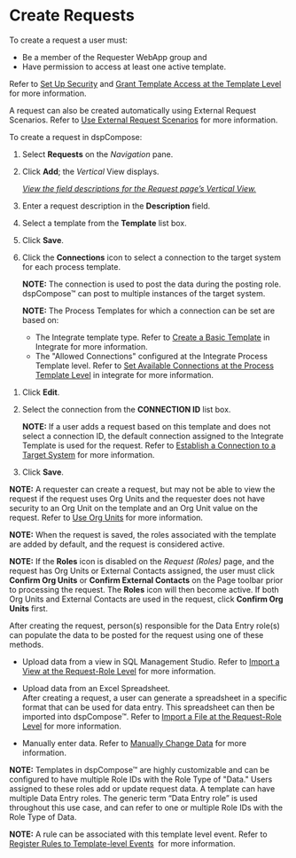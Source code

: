 # Create Requests

To create a request a user must:

  - Be a member of the Requester WebApp group and
  - Have permission to access at least one active template.

Refer to [Set Up Security](../Config/Set_Up_Security.htm) and [Grant
Template Access at the Template
Level](Add_Users_to_Templates.htm#Grant_Template_Access_at_the_Template_Level)
for more information.

A request can also be created automatically using External Request
Scenarios. Refer to [Use External Request
Scenarios](Use_External_Request_Scenarios.htm) for more information.

To create a request in dspCompose:

1.  Select **Requests** on the *Navigation* pane.

2.  Click **Add**; the *Vertical* View displays.
    
    *[View the field descriptions for the Request page’s Vertical
    View.](../Page_Desc/Request_H.htm)*

3.  Enter a request description in the **Description** field.

4.  Select a template from the **Template** list box.

5.  Click **Save**.

6.  Click the **Connections** icon to select a connection to the target
    system for each process template.
    
    **NOTE:** The connection is used to post the data during the posting
    role. dspCompose™ can post to multiple instances of the target
    system.
    
    **NOTE:** The Process Templates for which a connection can be set
    are based on:
    
      - The Integrate template type. Refer to [Create a Basic
        Template](../../../Platform/Integrate/Use_Cases/Create_a_Basic_Template.htm)
        in Integrate for more information.
      - The "Allowed Connections" configured at the Integrate Process
        Template level. Refer to [Set Available Connections at the
        Process Template
        Level](../../../Platform/Integrate/Use_Cases/Set_Connections_at_the_Process_Template_Level.htm)
        in integrate for more information.

<!-- end list -->

1.  Click **Edit**.

2.  Select the connection from the **CONNECTION ID** list box.
    
    **NOTE:** If a user adds a request based on this template and does
    not select a connection ID, the default connection assigned to the
    Integrate Template is used for the request. Refer to [Establish a
    Connection to a Target
    System](../../../Platform/Common/Use_Cases/Establish_a_Connection_to_a_target_system_Overview.htm)
    for more information.

3.  Click **Save**.

**NOTE:** A requester can create a request, but may not be able to view
the request if the request uses Org Units and the requester does not
have security to an Org Unit on the template and an Org Unit value on
the request. Refer to [Use Org Units](Use_Org_Units.htm) for more
information.

**NOTE:** When the request is saved, the roles associated with the
template are added by default, and the request is considered active.

**NOTE:** If the **Roles** icon is disabled on the *Request (Roles)*
page, and the request has Org Units or External Contacts assigned, the
user must click **Confirm Org Units** or **Confirm External Contacts**
on the Page toolbar prior to processing the request. The **Roles** icon
will then become active. If both Org Units and External Contacts are
used in the request, click **Confirm Org Units** first.

After creating the request, person(s) responsible for the Data Entry
role(s) can populate the data to be posted for the request using one of
these methods.

  - Upload data from a view in SQL Management Studio. Refer to [Import a
    View at the Request-Role
    Level](Import_a_View_at_the_Request%20Role_Level.htm) for more
    information.

  - Upload data from an Excel Spreadsheet.  
    After creating a request, a user can generate a spreadsheet in a
    specific format that can be used for data entry. This spreadsheet
    can then be imported into dspCompose™. Refer to [Import a File at
    the Request-Role
    Level](Import_a_File_at_the_Request%20Role_Level.htm) for more
    information.

  - Manually enter data. Refer to [Manually Change
    Data](Enter_Data_for_a_Request.htm#Manually_Change_Data) for more
    information.

**NOTE:** Templates in dspCompose™ are highly customizable and can be
configured to have multiple Role IDs with the Role Type of "Data." Users
assigned to these roles add or update request data. A template can have
multiple Data Entry roles. The generic term “Data Entry role” is used
throughout this use case, and can refer to one or multiple Role IDs with
the Role Type of Data.

**NOTE:** A rule can be associated with this template level event. Refer
to [Register Rules to Template-level
Events](Register_Rules_to_Template%20level_Events.htm)  for more
information.
